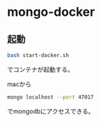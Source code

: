 # mongo-docker

## 起動
```sh
bash start-docker.sh
```
でコンテナが起動する。

macから
```sh
mongo localhost --port 47017
```

でmongodbにアクセスできる。